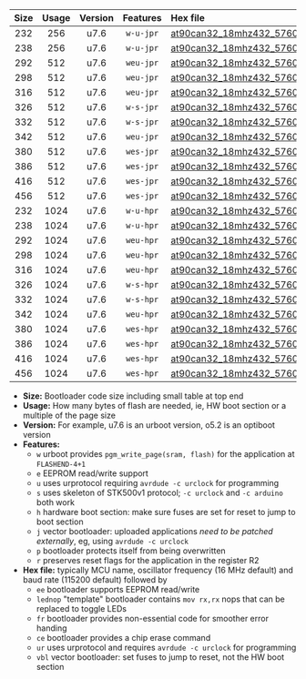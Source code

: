 |Size|Usage|Version|Features|Hex file|
|:-:|:-:|:-:|:-:|:--|
|232|256|u7.6|`w-u-jpr`|[at90can32_18mhz432_57600bps_ur_vbl.hex](https://raw.githubusercontent.com/stefanrueger/urboot/main/bootloaders/at90can32/fcpu_18mhz432/57600_bps/at90can32_18mhz432_57600bps_ur_vbl.hex)|
|238|256|u7.6|`w-u-jpr`|[at90can32_18mhz432_57600bps_lednop_ur_vbl.hex](https://raw.githubusercontent.com/stefanrueger/urboot/main/bootloaders/at90can32/fcpu_18mhz432/57600_bps/at90can32_18mhz432_57600bps_lednop_ur_vbl.hex)|
|292|512|u7.6|`weu-jpr`|[at90can32_18mhz432_57600bps_ee_ur_vbl.hex](https://raw.githubusercontent.com/stefanrueger/urboot/main/bootloaders/at90can32/fcpu_18mhz432/57600_bps/at90can32_18mhz432_57600bps_ee_ur_vbl.hex)|
|298|512|u7.6|`weu-jpr`|[at90can32_18mhz432_57600bps_ee_lednop_ur_vbl.hex](https://raw.githubusercontent.com/stefanrueger/urboot/main/bootloaders/at90can32/fcpu_18mhz432/57600_bps/at90can32_18mhz432_57600bps_ee_lednop_ur_vbl.hex)|
|316|512|u7.6|`weu-jpr`|[at90can32_18mhz432_57600bps_ee_lednop_fr_ur_vbl.hex](https://raw.githubusercontent.com/stefanrueger/urboot/main/bootloaders/at90can32/fcpu_18mhz432/57600_bps/at90can32_18mhz432_57600bps_ee_lednop_fr_ur_vbl.hex)|
|326|512|u7.6|`w-s-jpr`|[at90can32_18mhz432_57600bps_vbl.hex](https://raw.githubusercontent.com/stefanrueger/urboot/main/bootloaders/at90can32/fcpu_18mhz432/57600_bps/at90can32_18mhz432_57600bps_vbl.hex)|
|332|512|u7.6|`w-s-jpr`|[at90can32_18mhz432_57600bps_lednop_vbl.hex](https://raw.githubusercontent.com/stefanrueger/urboot/main/bootloaders/at90can32/fcpu_18mhz432/57600_bps/at90can32_18mhz432_57600bps_lednop_vbl.hex)|
|342|512|u7.6|`weu-jpr`|[at90can32_18mhz432_57600bps_ee_lednop_fr_ce_ur_vbl.hex](https://raw.githubusercontent.com/stefanrueger/urboot/main/bootloaders/at90can32/fcpu_18mhz432/57600_bps/at90can32_18mhz432_57600bps_ee_lednop_fr_ce_ur_vbl.hex)|
|380|512|u7.6|`wes-jpr`|[at90can32_18mhz432_57600bps_ee_vbl.hex](https://raw.githubusercontent.com/stefanrueger/urboot/main/bootloaders/at90can32/fcpu_18mhz432/57600_bps/at90can32_18mhz432_57600bps_ee_vbl.hex)|
|386|512|u7.6|`wes-jpr`|[at90can32_18mhz432_57600bps_ee_lednop_vbl.hex](https://raw.githubusercontent.com/stefanrueger/urboot/main/bootloaders/at90can32/fcpu_18mhz432/57600_bps/at90can32_18mhz432_57600bps_ee_lednop_vbl.hex)|
|416|512|u7.6|`wes-jpr`|[at90can32_18mhz432_57600bps_ee_lednop_fr_vbl.hex](https://raw.githubusercontent.com/stefanrueger/urboot/main/bootloaders/at90can32/fcpu_18mhz432/57600_bps/at90can32_18mhz432_57600bps_ee_lednop_fr_vbl.hex)|
|456|512|u7.6|`wes-jpr`|[at90can32_18mhz432_57600bps_ee_lednop_fr_ce_vbl.hex](https://raw.githubusercontent.com/stefanrueger/urboot/main/bootloaders/at90can32/fcpu_18mhz432/57600_bps/at90can32_18mhz432_57600bps_ee_lednop_fr_ce_vbl.hex)|
|232|1024|u7.6|`w-u-hpr`|[at90can32_18mhz432_57600bps_ur.hex](https://raw.githubusercontent.com/stefanrueger/urboot/main/bootloaders/at90can32/fcpu_18mhz432/57600_bps/at90can32_18mhz432_57600bps_ur.hex)|
|238|1024|u7.6|`w-u-hpr`|[at90can32_18mhz432_57600bps_lednop_ur.hex](https://raw.githubusercontent.com/stefanrueger/urboot/main/bootloaders/at90can32/fcpu_18mhz432/57600_bps/at90can32_18mhz432_57600bps_lednop_ur.hex)|
|292|1024|u7.6|`weu-hpr`|[at90can32_18mhz432_57600bps_ee_ur.hex](https://raw.githubusercontent.com/stefanrueger/urboot/main/bootloaders/at90can32/fcpu_18mhz432/57600_bps/at90can32_18mhz432_57600bps_ee_ur.hex)|
|298|1024|u7.6|`weu-hpr`|[at90can32_18mhz432_57600bps_ee_lednop_ur.hex](https://raw.githubusercontent.com/stefanrueger/urboot/main/bootloaders/at90can32/fcpu_18mhz432/57600_bps/at90can32_18mhz432_57600bps_ee_lednop_ur.hex)|
|316|1024|u7.6|`weu-hpr`|[at90can32_18mhz432_57600bps_ee_lednop_fr_ur.hex](https://raw.githubusercontent.com/stefanrueger/urboot/main/bootloaders/at90can32/fcpu_18mhz432/57600_bps/at90can32_18mhz432_57600bps_ee_lednop_fr_ur.hex)|
|326|1024|u7.6|`w-s-hpr`|[at90can32_18mhz432_57600bps.hex](https://raw.githubusercontent.com/stefanrueger/urboot/main/bootloaders/at90can32/fcpu_18mhz432/57600_bps/at90can32_18mhz432_57600bps.hex)|
|332|1024|u7.6|`w-s-hpr`|[at90can32_18mhz432_57600bps_lednop.hex](https://raw.githubusercontent.com/stefanrueger/urboot/main/bootloaders/at90can32/fcpu_18mhz432/57600_bps/at90can32_18mhz432_57600bps_lednop.hex)|
|342|1024|u7.6|`weu-hpr`|[at90can32_18mhz432_57600bps_ee_lednop_fr_ce_ur.hex](https://raw.githubusercontent.com/stefanrueger/urboot/main/bootloaders/at90can32/fcpu_18mhz432/57600_bps/at90can32_18mhz432_57600bps_ee_lednop_fr_ce_ur.hex)|
|380|1024|u7.6|`wes-hpr`|[at90can32_18mhz432_57600bps_ee.hex](https://raw.githubusercontent.com/stefanrueger/urboot/main/bootloaders/at90can32/fcpu_18mhz432/57600_bps/at90can32_18mhz432_57600bps_ee.hex)|
|386|1024|u7.6|`wes-hpr`|[at90can32_18mhz432_57600bps_ee_lednop.hex](https://raw.githubusercontent.com/stefanrueger/urboot/main/bootloaders/at90can32/fcpu_18mhz432/57600_bps/at90can32_18mhz432_57600bps_ee_lednop.hex)|
|416|1024|u7.6|`wes-hpr`|[at90can32_18mhz432_57600bps_ee_lednop_fr.hex](https://raw.githubusercontent.com/stefanrueger/urboot/main/bootloaders/at90can32/fcpu_18mhz432/57600_bps/at90can32_18mhz432_57600bps_ee_lednop_fr.hex)|
|456|1024|u7.6|`wes-hpr`|[at90can32_18mhz432_57600bps_ee_lednop_fr_ce.hex](https://raw.githubusercontent.com/stefanrueger/urboot/main/bootloaders/at90can32/fcpu_18mhz432/57600_bps/at90can32_18mhz432_57600bps_ee_lednop_fr_ce.hex)|

- **Size:** Bootloader code size including small table at top end
- **Usage:** How many bytes of flash are needed, ie, HW boot section or a multiple of the page size
- **Version:** For example, u7.6 is an urboot version, o5.2 is an optiboot version
- **Features:**
  + `w` urboot provides `pgm_write_page(sram, flash)` for the application at `FLASHEND-4+1`
  + `e` EEPROM read/write support
  + `u` uses urprotocol requiring `avrdude -c urclock` for programming
  + `s` uses skeleton of STK500v1 protocol; `-c urclock` and `-c arduino` both work
  + `h` hardware boot section: make sure fuses are set for reset to jump to boot section
  + `j` vector bootloader: uploaded applications *need to be patched externally*, eg, using `avrdude -c urclock`
  + `p` bootloader protects itself from being overwritten
  + `r` preserves reset flags for the application in the register R2
- **Hex file:** typically MCU name, oscillator frequency (16 MHz default) and baud rate (115200 default) followed by
  + `ee` bootloader supports EEPROM read/write
  + `lednop` "template" bootloader contains `mov rx,rx` nops that can be replaced to toggle LEDs
  + `fr` bootloader provides non-essential code for smoother error handing
  + `ce` bootloader provides a chip erase command
  + `ur` uses urprotocol and requires `avrdude -c urclock` for programming
  + `vbl` vector bootloader: set fuses to jump to reset, not the HW boot section
